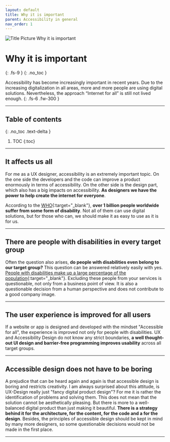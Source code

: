 ```yaml
---
layout: default
title: Why it is important
parent: Accessibility in general
nav_order: 1
---
```


<img src="{{ '/assets/images/important.png' | prepend: site.baseurl }}" alt="Title Picture Why it is important" title="Title Picture Why it is important"/>


# Why it is important
{: .fs-9 }
{: .no_toc }

Accessibility has become increasingly important in recent years. Due to the increasing digitalization in all areas, more and more people are using digital solutions. Nevertheless, the approach “Internet for all” is still not lived enough.
{: .fs-6 .fw-300 }

---

## Table of contents
{: .no_toc .text-delta }

1. TOC
{:toc}

---

## It affects us all

For me as a UX designer, accessibility is an extremely important topic. On the one side the developers and the code can improve a product enormously in terms of accessibility. On the other side is the design part, which also has a big impacts on accessibility. **As designers we have the power to help create the internet for everyone**. 

According to the [WHO](https://www.who.int/news-room/facts-in-pictures/detail/disabilities "WHO – 10 Facts on disability"){:target="_blank"}, **over 1 billion people worldwide suffer from some form of disability**. Not all of them can use digital solutions, but for those who can, we should make it as easy to use as it is for us. 

---

## There are people with disabilities in every target group

Often the question also arises, **do people with disabilities even belong to our target group?** This question can be answered relatively easily with yes. [People with disabilities make up a large percentage of the population](https://www.who.int/news-room/facts-in-pictures/detail/disabilities "WHO – 10 Facts on disability"){:target="_blank"}. Excluding these people from your services is questionable, not only from a business point of view. It is also a questionable decision from a human perspective and does not contribute to a good company image.

---

## The user experience is improved for all users

If a website or app is designed and developed with the mindset "Accessible for all", the experience is improved not only for people with disabilities. UX and Accessibility Design do not know any strict boundaries, **a well thought-out UI design and barrier-free programming improves usability** across all target groups.

---

## Accessible design does not have to be boring

A prejudice that can be heard again and again is that accessible design is boring and restricts creativity. I am always surprised about this attitude, is UX-Design really just "fancy digital product design"? For me it is rather the identification of problems and solving them. This does not mean that the solution cannot be aesthetically pleasing. But there is more to a well-balanced digital product than just making it beautiful. **There is a strategy behind it for the architecture, for the content, for the code and a for the design**. Besides, the principles of accessible design should be kept in mind by many more designers, so some questionable decisions would not be made in the first place.

---
